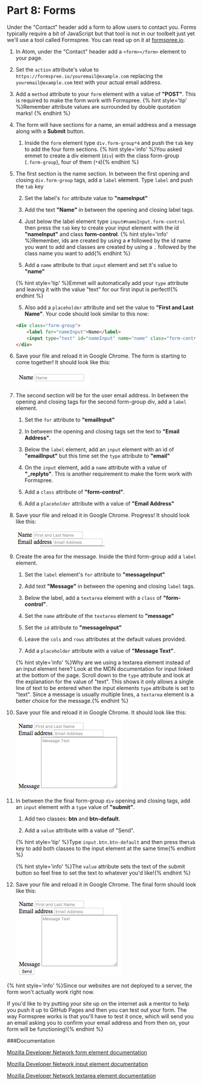 # Part 8: Forms

Under the "Contact" header add a form to allow users to contact you. Forms typically require a bit of JavaScript but that tool is not in our toolbelt just yet we'll use a tool called Formspree. You can read up on it at [formspree.io](https://formspree.io/).

1. In Atom, under the "Contact" header add a `<form></form>` element to your page.

2. Set the `action` attribute's value to `https://formspree.io/youremail@example.com` replacing the `youremail@example.com` text with your actual email address.

3. Add a `method` attribute to your `form` element with a value of **"POST"**. This is required to make the form work with Formspree.
{% hint style='tip' %}Remember attribute values are surrounded by double quotation marks! {% endhint %}

4. The form will have sections for a name, an email address and a message along with a **Submit** button.
    
    1. Inside the `form` element type `div.form-group*4` and push the `tab` key to add the four form sections.
    {% hint style='info' %}You asked emmet to create a div element (`div`) with the class form-group (`.form-group`), four of them (`*4`){% endhint %}
    
5. The first section is the name section. In between the first opening and closing `div.form-group` tags, add a `label` element. Type `label`  and push the `tab` key
    
     2. Set the label's `for` attribute value to **"nameInput"**
     
     3. Add the text **"Name"** in between the opening and closing label tags.
    
     3. Just below the label element type `input#nameInput.form-control` then press the `tab` key to create your input element with the id **"nameInput"** and class **form-control**.
     {% hint style='info' %}Remember, ids are created by using a `#` followed by the id name you want to add and classes are created by using a `.` followed by the class name you want to add{% endhint %}

     4. Add a `name` attribute to that `input` element and set it's value to **"name"**

     {% hint style='tip' %}Emmet will automatically add your `type` attribute and leaving it with the value "text" for our first input is perfect!{% endhint %}
     
     5. Also add a `placeholder` attribute and set the value to **"First and Last Name"**. 
     Your code should look similar to this now:
     ```html
     <div class="form-group">
         <label for="nameInput">Name</label>
         <input type="text" id="nameInput" name="name" class="form-control" placeholder="First and Last Name">
     </div>
     ```   
    
6. Save your file and reload it in Google Chrome.  The form is starting to come together!  It should look like this:
    
    ![](/assets/firstForm.png)
    
7. The second section will be for the user email address. In between the opening and closing tags for the second form-group div, add a `label` element. 

    1. Set the `for` attribute to **"emailInput"** 

    2. In between the opening and closing tags set the text to **"Email Address"**.
    
    3. Below the `label` element, add an `input` element with an id of **"emailInput"** but this time set the `type` attribute to **"email"**
    
    4. On the `input` element, add a `name` attribute with a value of **"_replyto"**.  This is another requirement to make the form work with Formspree.
    
    5. Add a `class` attribute of **"form-control"**.
    
    6. Add a `placeholder` attribute with a value of **"Email Address"**
    
8. Save your file and reload it in Google Chrome. Progress! It should look like this:

    ![](/assets/secondForm.png)
    
9. Create the area for the message. Inside the third form-group add a `label` element.

    1. Set the `label` element's `for` attribute to **"messageInput"** 
    
    2. Add text **"Message"** in between the opening and closing `label` tags.
    
    3.   Below the label, add a `textarea` element with a `class` of **"form-control"**.
    
    4. Set the `name` attribute of the `textarea` element to **"message"**
    
    5. Set the `id` attribute to **"messageInput"** 

    6. Leave the `cols` and `rows` attributes at the default values provided.
    
    7. Add a `placeholder` attribute with a value of **"Message Text"**.
    
    {% hint style='info' %}Why are we using a textarea element instead of an input element here?
    Look at the MDN documentation for input linked at the bottom of the page. Scroll down to the `type` attribute and look at the explanation for the value of "text".  This shows it only allows a single line of text to be entered when the input elements `type` attribute is set to "text".  Since a message is usually multiple lines, a `textarea` element is a better choice for the message.{% endhint %}
    
10. Save your file and reload it in Google Chrome. It should look like this: 
    
    ![](/assets/thirdForm.png)
    
11. In between the the final form-group `div` opening and closing tags, add an `input` element with a `type` value of **"submit"**.

     1. Add two classes: **btn** and **btn-default**.
     
     2. Add a `value` attribute with a value of "Send". 
    
    {% hint style='tip' %}Type `input.btn.btn-default` and then press the`tab` key to add both classes to the input element at the same time{% endhint %}
    
    {% hint style='info' %}The `value` attribute sets the text of the submit button so feel free to set the text to whatever you'd like!{% endhint %}

12. Save your file and reload it in Google Chrome. The final form should look like this: 
    
    ![](/assets/fourthForm.png)    
 
{% hint style='info' %}Since our websites are not deployed to a server, the form won't actually work right now. 

If you'd like to try putting your site up on the internet ask a mentor to help you push it up to GitHub Pages and then you can test out your form.  The way Formspree works is that you'll have to test it once, which will send you an email asking you to confirm your email address and from then on, your form will be functioning!{% endhint %}

###Documentation

[Mozilla Developer Network form element documentation](https://developer.mozilla.org/en-US/docs/Web/HTML/Element/form)

[Mozilla Developer Network input element documentation](https://developer.mozilla.org/en-US/docs/Web/HTML/Element/input)

[Mozilla Developer Network textarea element documentation](https://developer.mozilla.org/en-US/docs/Web/HTML/Element/textarea)
